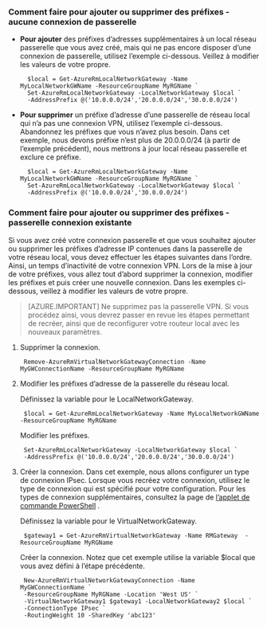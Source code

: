 ### <a name="noconnection"></a>Comment faire pour ajouter ou supprimer des préfixes - aucune connexion de passerelle

- **Pour ajouter** des préfixes d’adresses supplémentaires à un local réseau passerelle que vous avez créé, mais qui ne pas encore disposer d’une connexion de passerelle, utilisez l’exemple ci-dessous. Veillez à modifier les valeurs de votre propre.

        $local = Get-AzureRmLocalNetworkGateway -Name MyLocalNetworkGWName -ResourceGroupName MyRGName `
        Set-AzureRmLocalNetworkGateway -LocalNetworkGateway $local `
        -AddressPrefix @('10.0.0.0/24','20.0.0.0/24','30.0.0.0/24')

- **Pour supprimer** un préfixe d’adresse d’une passerelle de réseau local qui n’a pas une connexion VPN, utilisez l’exemple ci-dessous. Abandonnez les préfixes que vous n’avez plus besoin. Dans cet exemple, nous devons préfixe n’est plus de 20.0.0.0/24 (à partir de l’exemple précédent), nous mettrons à jour local réseau passerelle et exclure ce préfixe.

        $local = Get-AzureRmLocalNetworkGateway -Name MyLocalNetworkGWName -ResourceGroupName MyRGName `
        Set-AzureRmLocalNetworkGateway -LocalNetworkGateway $local `
        -AddressPrefix @('10.0.0.0/24','30.0.0.0/24')

### <a name="withconnection"></a>Comment faire pour ajouter ou supprimer des préfixes - passerelle connexion existante

Si vous avez créé votre connexion passerelle et que vous souhaitez ajouter ou supprimer les préfixes d’adresse IP contenues dans la passerelle de votre réseau local, vous devez effectuer les étapes suivantes dans l’ordre. Ainsi, un temps d’inactivité de votre connexion VPN. Lors de la mise à jour de votre préfixes, vous allez tout d’abord supprimer la connexion, modifier les préfixes et puis créer une nouvelle connexion. Dans les exemples ci-dessous, veillez à modifier les valeurs de votre propre.

>[AZURE.IMPORTANT] Ne supprimez pas la passerelle VPN. Si vous procédez ainsi, vous devrez passer en revue les étapes permettant de recréer, ainsi que de reconfigurer votre routeur local avec les nouveaux paramètres.
 
1. Supprimer la connexion.

        Remove-AzureRmVirtualNetworkGatewayConnection -Name MyGWConnectionName -ResourceGroupName MyRGName

2. Modifier les préfixes d’adresse de la passerelle du réseau local.

    Définissez la variable pour le LocalNetworkGateway.

        $local = Get-AzureRmLocalNetworkGateway -Name MyLocalNetworkGWName -ResourceGroupName MyRGName

    Modifier les préfixes.

        Set-AzureRmLocalNetworkGateway -LocalNetworkGateway $local `
        -AddressPrefix @('10.0.0.0/24','20.0.0.0/24','30.0.0.0/24')

4. Créer la connexion. Dans cet exemple, nous allons configurer un type de connexion IPsec. Lorsque vous recréez votre connexion, utilisez le type de connexion qui est spécifié pour votre configuration. Pour les types de connexion supplémentaires, consultez la page de [l’applet de commande PowerShell](https://msdn.microsoft.com/library/mt603611.aspx) .

    Définissez la variable pour le VirtualNetworkGateway.

        $gateway1 = Get-AzureRmVirtualNetworkGateway -Name RMGateway  -ResourceGroupName MyRGName

    Créer la connexion. Notez que cet exemple utilise la variable $local que vous avez défini à l’étape précédente.


        New-AzureRmVirtualNetworkGatewayConnection -Name MyGWConnectionName `
        -ResourceGroupName MyRGName -Location 'West US' `
        -VirtualNetworkGateway1 $gateway1 -LocalNetworkGateway2 $local `
        -ConnectionType IPsec `
        -RoutingWeight 10 -SharedKey 'abc123'
